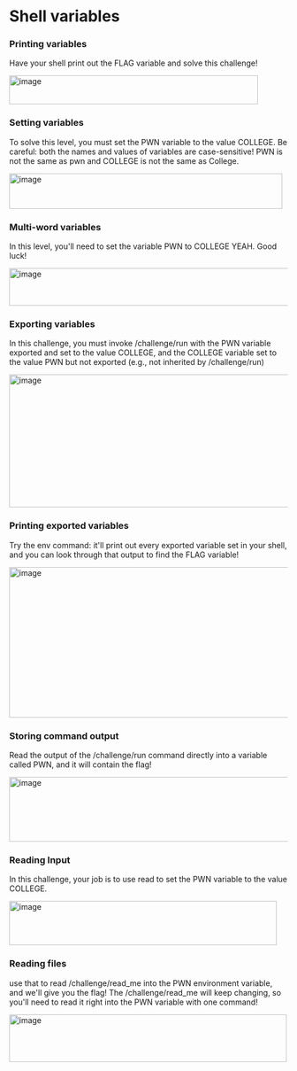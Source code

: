 # Shell variables

### Printing variables 

Have your shell print out the FLAG variable and solve this challenge!

<img width="450" height="52" alt="image" src="https://github.com/user-attachments/assets/9ac478b7-f8e5-4525-b5f0-fb49fee70ef5" />

### Setting variables 

To solve this level, you must set the PWN variable to the value COLLEGE. Be careful: both the names and values of variables are case-sensitive! PWN is not the same as pwn and COLLEGE is not the same as College.

<img width="494" height="64" alt="image" src="https://github.com/user-attachments/assets/e154cd49-7516-4e09-9824-578bec8b2e0f" />

### Multi-word variables

In this level, you'll need to set the variable PWN to COLLEGE YEAH. Good luck!

<img width="510" height="68" alt="image" src="https://github.com/user-attachments/assets/977acbb1-3f32-46cf-8401-4c4f4a4a77d9" />

### Exporting variables

In this challenge, you must invoke /challenge/run with the PWN variable exported and set to the value COLLEGE, and the COLLEGE variable set to the value PWN but not exported (e.g., not inherited by /challenge/run)

<img width="522" height="240" alt="image" src="https://github.com/user-attachments/assets/8c9f2328-9027-4fbc-b239-53fe7c5fdd24" />

### Printing exported variables

Try the env command: it'll print out every exported variable set in your shell, and you can look through that output to find the FLAG variable!

<img width="823" height="272" alt="image" src="https://github.com/user-attachments/assets/f8ddc1dc-e20f-4c35-8427-c03f197bce57" />

### Storing command output

Read the output of the /challenge/run command directly into a variable called PWN, and it will contain the flag!

<img width="589" height="117" alt="image" src="https://github.com/user-attachments/assets/3bf05e1f-30e9-4d96-9cef-a97ea49411ce" />

### Reading Input

In this challenge, your job is to use read to set the PWN variable to the value COLLEGE.

<img width="484" height="80" alt="image" src="https://github.com/user-attachments/assets/3dc8a74e-aef2-4d99-922a-9768adb6304e" />

### Reading files 

use that to read /challenge/read_me into the PWN environment variable, and we'll give you the flag! The /challenge/read_me will keep changing, so you'll need to read it right into the PWN variable with one command!

<img width="502" height="86" alt="image" src="https://github.com/user-attachments/assets/cd6d5484-bdc6-4b70-8fc0-721141066403" />
